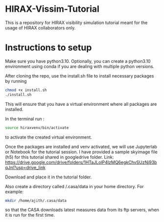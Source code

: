 # HIRAX-Vissim-Tutorial
This is a repository for HIRAX visibility simulation tutorial meant for the usage of HIRAX collaborators only. 

# Instructions to setup

Make sure you have python3.10. Optionally, you can create a python3.10 environment using conda if you are dealing with multiple python versions. 

After cloning the repo, use the install.sh file to install necessary packages by running 
```bash
chmod +x install.sh
./install.sh 
```
This will ensure that you have a virtual environment where all packages are installed. 

In the terminal run :

```bash
source hiraxvenv/bin/activate
```
to activate the created virtual environment. 


Once the packages are installed and venv activated, we will use Jupyterlab or Notebook for the tutorial session. 
I have provided a sample skyimage file (h5) for this tutorial shared in googledrive folder.
Link: https://drive.google.com/drive/folders/1HTaJLolP4IzMQ6egkChvSUzNj93bqJnl?usp=drive_link

Download and place it in the tutorial folder. 

Also create a directory called /.casa/data in your home directory. For example:

```bash
mkdir /home/ajith/.casa/data
```
so that the CASA downloads latest measures data from its ftp servers, when it is run for the first time. 
